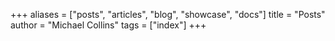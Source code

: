 +++
aliases = ["posts", "articles", "blog", "showcase", "docs"]
title = "Posts"
author = "Michael Collins"
tags = ["index"]
+++
